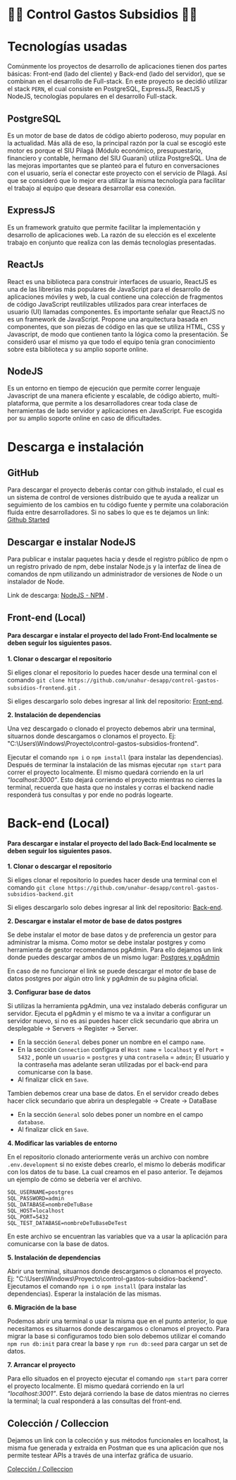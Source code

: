 # 👨‍💻 Control Gastos Subsidios 👨‍💻

# Tecnologías usadas

Comúnmente los proyectos de desarrollo de aplicaciones tienen dos partes básicas: Front-end
(lado del cliente) y Back-end (lado del servidor), que se combinan en el desarrollo de Full-stack.
En este proyecto se decidió utilizar el stack `PERN`, el cual consiste en PostgreSQL, ExpressJS, ReactJS y NodeJS, tecnologías populares en el desarrollo Full-stack.

## PostgreSQL

Es un motor de base de datos de código abierto poderoso, muy popular en la actualidad. Más allá de eso, la principal razón por la cual se escogió este motor es porque el SIU Pilagá
(Módulo económico, presupuestario, financiero y contable, hermano del SIU Guaraní) utiliza
PostgreSQL. Una de las mejoras importantes que se planteó para el futuro en conversaciones
con el usuario, sería el conectar este proyecto con el servicio de Pilagá. Así que se consideró
que lo mejor era utilizar la misma tecnología para facilitar el trabajo al equipo que deseara
desarrollar esa conexión.

## ExpressJS

Es un framework gratuito que permite facilitar la implementación y desarrollo de aplicaciones
web. La razón de su elección es el excelente trabajo en conjunto que realiza con las demás
tecnologías presentadas.

## ReactJs

React es una biblioteca para construir interfaces de usuario, ReactJS es una de las librerías más populares de JavaScript para el desarrollo de aplicaciones móviles y web, la cual contiene una colección de fragmentos de código JavaScript reutilizables utilizados para crear interfaces de usuario (UI) llamadas componentes.
Es importante señalar que ReactJS no es un framework de JavaScript.
Propone una arquitectura basada en componentes, que son piezas de código en las que se utiliza HTML, CSS y Javascript, de modo que contienen tanto la lógica como la presentación.
Se consideró usar el mismo ya que todo el equipo tenía gran conocimiento sobre esta biblioteca y su amplio soporte online.

## NodeJS

Es un entorno en tiempo de ejecución que permite correr lenguaje Javascript de una manera eficiente y
escalable, de código abierto, multi-plataforma, que permite a los desarrolladores crear toda clase de
herramientas de lado servidor y aplicaciones en JavaScript.
Fue escogida por su amplio soporte online en caso de dificultades.

# Descarga e instalación

## GitHub

Para descargar el proyecto deberás contar con github instalado, el cual es un sistema de control de versiones distribuido que te ayuda a realizar un seguimiento de los cambios en tu código fuente y permite una colaboración fluida entre desarrolladores. Si no sabes lo que es te dejamos un link:
[Github Started](https://docs.github.com/es/get-started)

## Descargar e instalar NodeJS

Para publicar e instalar paquetes hacia y desde el registro público de npm o un registro privado de npm, debe instalar Node.js y la interfaz de línea de comandos de npm utilizando un administrador de versiones de Node o un instalador de Node.

Link de descarga: [NodeJS - NPM](https://nodejs.org/en/download) .

## Front-end (Local)

#### Para descargar e instalar el proyecto del lado Front-End localmente se deben seguir los siguientes pasos.

**1. Clonar o descargar el repositorio**

Si eliges clonar el repositorio lo puedes hacer desde una terminal con el comando `git clone https://github.com/unahur-desapp/control-gastos-subsidios-frontend.git` .

Si eliges descargarlo solo debes ingresar al link del repositorio:
[Front-end](https://github.com/unahur-desapp/control-gastos-subsidios-frontend).

**2. Instalación de dependencias**

Una vez descargado o clonado el proyecto debemos abrir una terminal, situarnos donde descargamos o clonamos el proyecto.
Ej: "C:\Users\Windows\Proyecto\control-gastos-subsidios-frontend".

Ejecutar el comando `npm i` o `npm install` (para instalar las dependencias).
Después de terminar la instalación de las mismas ejecutar `npm start` para correr el proyecto localmente.
El mismo quedará corriendo en la url _“localhost:3000”_.
Esto dejará corriendo el proyecto mientras no cierres la terminal, recuerda que hasta que no instales y corras el backend nadie responderá tus consultas y por ende no podrás logearte.

# Back-end (Local)

#### Para descargar e instalar el proyecto del lado Back-End localmente se deben seguir los siguientes pasos.

**1. Clonar o descargar el repositorio**

Si eliges clonar el repositorio lo puedes hacer desde una terminal con el comando `git clone https://github.com/unahur-desapp/control-gastos-subsidios-backend.git`

Si eliges descargarlo solo debes ingresar al link del repositorio:
[Back-end](https://github.com/unahur-desapp/control-gastos-subsidios-backend).

**2. Descargar e instalar el motor de base de datos postgres**

Se debe instalar el motor de base datos y de preferencia un gestor para administrar la misma. Como motor se debe instalar postgres y como herramienta de gestor recomendamos pgAdmin.
Para ello dejamos un link donde puedes descargar ambos de un mismo lugar: [Postgres y pgAdmin](https://www.enterprisedb.com/downloads/postgres-postgresql-downloads)

En caso de no funcionar el link se puede descargar el motor de base de datos postgres por algún otro link y pgAdmin de su página oficial.

**3. Configurar base de datos**

Si utilizas la herramienta pgAdmin, una vez instalado deberás configurar un servidor. Ejecuta el pgAdmin y el mismo te va a invitar a configurar un servidor nuevo, si no es asi puedes hacer click secundario que abrira un desplegable -> Servers -> Register -> Server.

- En la sección `General` debes poner un nombre en el campo `name`.
- En la sección `Connection` configura el `Host name` = `localhost` y el `Port` = `5432` , ponle un `usuario` = `postgres` y una `contraseña` = `admin`; El usuario y la contraseña mas adelante seran utilizadas por el back-end para comunicarse con la base.
- Al finalizar click en `Save`.

Tambien debemos crear una base de datos. En el servidor creado debes hacer click secundario que abrira un desplegable -> Create -> DataBase

- En la sección `General` solo debes poner un nombre en el campo `database`.
- Al finalizar click en `Save`.

**4. Modificar las variables de entorno**

En el repositorio clonado anteriormente verás un archivo con nombre `.env.development` si no existe debes crearlo, el mismo lo deberás modificar con los datos de tu base. La cual creamos en el paso anterior. Te dejamos un ejemplo de cómo se debería ver el archivo.

```
SQL_USERNAME=postgres
SQL_PASSWORD=admin
SQL_DATABASE=nombreDeTuBase
SQL_HOST=localhost
SQL_PORT=5432
SQL_TEST_DATABASE=nombreDeTuBaseDeTest
```

En este archivo se encuentran las variables que va a usar la aplicación para comunicarse con la base de datos.

**5. Instalación de dependencias**

Abrir una terminal, situarnos donde descargamos o clonamos el proyecto. Ej: "C:\Users\Windows\Proyecto\control-gastos-subsidios-backend".
Ejecutamos el comando `npm i` o `npm install` (para instalar las dependencias).
Esperar la instalación de las mismas.

**6. Migración de la base**

Podemos abrir una terminal o usar la misma que en el punto anterior, lo que necesitamos es situarnos donde descargamos o clonamos el proyecto. Para migrar la base si configuramos todo bien solo debemos utilizar el comando `npm run db:init` para crear la base y `npm run db:seed` para cargar un set de datos.

**7. Arrancar el proyecto**

Para ello situados en el proyecto ejecutar el comando `npm start` para correr el proyecto localmente. El mismo quedará corriendo en la url _“localhost:3001”_.
Esto dejará corriendo la base de datos mientras no cierres la terminal; la cual responderá a las consultas del front-end.

## Colección / Colleccion

Dejamos un link con la colección y sus métodos funcionales en localhost, la misma fue generada y extraída en Postman que es una aplicación que nos permite testear APIs a través de una interfaz gráfica de usuario.

[Colección / Colleccion](https://api.postman.com/collections/23966358-8480fbe9-da46-4fb9-89ea-c9d3fa36dbdf?access_key=PMAT-01HEV7YE7DCMATG81N9PE375VT)
